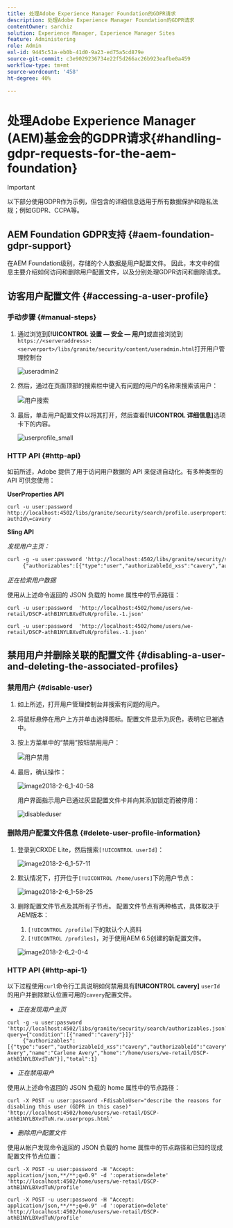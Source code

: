 ```yaml
---
title: 处理Adobe Experience Manager Foundation的GDPR请求
description: 处理Adobe Experience Manager Foundation的GDPR请求
contentOwner: sarchiz
solution: Experience Manager, Experience Manager Sites
feature: Administering
role: Admin
exl-id: 9445c51a-eb0b-41d0-9a23-ed75a5cd879e
source-git-commit: c3e9029236734e22f5d266ac26b923eafbe0a459
workflow-type: tm+mt
source-wordcount: '458'
ht-degree: 40%

---
```


# 处理Adobe Experience Manager (AEM)基金会的GDPR请求{#handling-gdpr-requests-for-the-aem-foundation}

>[!IMPORTANT]
>
>以下部分使用GDPR作为示例，但包含的详细信息适用于所有数据保护和隐私法规；例如GDPR、CCPA等。

## AEM Foundation GDPR支持 {#aem-foundation-gdpr-support}

在AEM Foundation级别，存储的个人数据是用户配置文件。 因此，本文中的信息主要介绍如何访问和删除用户配置文件，以及分别处理GDPR访问和删除请求。

## 访客用户配置文件 {#accessing-a-user-profile}

### 手动步骤 {#manual-steps}

1. 通过浏览到&#x200B;**[!UICONTROL 设置 — 安全 — 用户]**&#x200B;或直接浏览到`https://<serveraddress>:<serverport>/libs/granite/security/content/useradmin.html`打开用户管理控制台

   ![useradmin2](assets/useradmin2.png)

1. 然后，通过在页面顶部的搜索栏中键入有问题的用户的名称来搜索该用户：

   ![用户搜索](assets/usersearch.png)

1. 最后，单击用户配置文件以将其打开，然后查看&#x200B;**[!UICONTROL 详细信息]**&#x200B;选项卡下的内容。

   ![userprofile_small](assets/userprofile_small.png)

### HTTP API {#http-api}

如前所述，Adobe 提供了用于访问用户数据的 API 来促进自动化。有多种类型的 API 可供您使用：

**UserProperties API**

```shell
curl -u user:password http://localhost:4502/libs/granite/security/search/profile.userproperties.json\?authId\=cavery
```

**Sling API**

*发现用户主页：*

```xml
curl -g -u user:password 'http://localhost:4502/libs/granite/security/search/authorizables.json?query={"condition":[{"named":"cavery"}]}'
     {"authorizables":[{"type":"user","authorizableId_xss":"cavery","authorizableId":"cavery","name_xss":"Carlene Avery","name":"Carlene Avery","home":"/home/users/we-retail/DSCP-athB1NYLBXvdTuN"}],"total":1}
```

*正在检索用户数据*

使用从上述命令返回的 JSON 负载的 home 属性中的节点路径：

```shell
curl -u user:password  'http://localhost:4502/home/users/we-retail/DSCP-athB1NYLBXvdTuN/profile.-1.json'
```

```shell
curl -u user:password  'http://localhost:4502/home/users/we-retail/DSCP-athB1NYLBXvdTuN/profiles.-1.json'
```

## 禁用用户并删除关联的配置文件 {#disabling-a-user-and-deleting-the-associated-profiles}

### 禁用用户 {#disable-user}

1. 如上所述，打开用户管理控制台并搜索有问题的用户。
1. 将鼠标悬停在用户上方并单击选择图标。配置文件显示为灰色，表明它已被选中。

1. 按上方菜单中的“禁用”按钮禁用用户：

   ![用户禁用](assets/userdisable.png)

1. 最后，确认操作：

   ![image2018-2-6_1-40-58](assets/image2018-2-6_1-40-58.png)

   用户界面指示用户已通过灰显配置文件卡并向其添加锁定而被停用：

   ![disableduser](assets/disableduser.png)

### 删除用户配置文件信息 {#delete-user-profile-information}

1. 登录到CRXDE Lite，然后搜索`[!UICONTROL userId]`：

   ![image2018-2-6_1-57-11](assets/image2018-2-6_1-57-11.png)

1. 默认情况下，打开位于`[!UICONTROL /home/users]`下的用户节点：

   ![image2018-2-6_1-58-25](assets/image2018-2-6_1-58-25.png)

1. 删除配置文件节点及其所有子节点。 配置文件节点有两种格式，具体取决于AEM版本：

   1. `[!UICONTROL /profile]`下的默认个人资料
   1. `[!UICONTROL /profiles]`，对于使用AEM 6.5创建的新配置文件。

   ![image2018-2-6_2-0-4](assets/image2018-2-6_2-0-4.png)

### HTTP API {#http-api-1}

以下过程使用`curl`命令行工具说明如何禁用具有&#x200B;**[!UICONTROL cavery]** `userId`的用户并删除默认位置可用的`cavery`配置文件。

* *正在发现用户主页*

```shell
curl -g -u user:password 'http://localhost:4502/libs/granite/security/search/authorizables.json?query={"condition":[{"named":"cavery"}]}'
     {"authorizables":[{"type":"user","authorizableId_xss":"cavery","authorizableId":"cavery","name_xss":"Carlene Avery","name":"Carlene Avery","home":"/home/users/we-retail/DSCP-athB1NYLBXvdTuN"}],"total":1}
```

* *正在禁用用户*

使用从上述命令返回的 JSON 负载的 home 属性中的节点路径：

```shell
curl -X POST -u user:password -FdisableUser="describe the reasons for disabling this user (GDPR in this case)" 'http://localhost:4502/home/users/we-retail/DSCP-athB1NYLBXvdTuN.rw.userprops.html'
```

* *删除用户配置文件*

使用从帐户发现命令返回的 JSON 负载的 home 属性中的节点路径和已知的现成配置文件节点位置：

```shell
curl -X POST -u user:password -H "Accept: application/json,**/**;q=0.9" -d ':operation=delete' 'http://localhost:4502/home/users/we-retail/DSCP-athB1NYLBXvdTuN/profile'
```

```shell
curl -X POST -u user:password -H "Accept: application/json,**/**;q=0.9" -d ':operation=delete' 'http://localhost:4502/home/users/we-retail/DSCP-athB1NYLBXvdTuN/profile'
```
